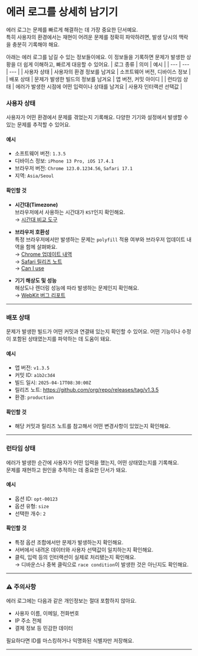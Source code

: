 # 에러 로그를 상세히 남기기

에러 로그는 문제를 빠르게 해결하는 데 가장 중요한 단서예요.  
특히 사용자의 환경에서는 재현이 어려운 문제를 정확히 파악하려면, 발생 당시의 맥락을 충분히 기록해야 해요.

아래는 에러 로그를 남길 수 있는 정보들이에요. 이 정보들을 기록하면 문제가 발생한 상황을 더 쉽게 이해하고, 빠르게 대응할 수 있어요.
| 로그 종류 | 의미 | 예시 |
| --- | --- | --- |
| 사용자 상태 | 사용자의 환경 정보를 남겨요 | 소프트웨어 버전, 디바이스 정보 |
| 배포 상태 | 문제가 발생한 빌드의 정보를 남겨요 | 앱 버전, 커밋 아이디 |
| 런타임 상태 | 에러가 발생한 시점에 어떤 입력이나 상태를 남겨요 | 사용자 인터랙션 선택값 |


### 사용자 상태

사용자가 어떤 환경에서 문제를 겪었는지 기록해요. 다양한 기기와 설정에서 발생할 수 있는 문제를 추적할 수 있어요.

#### 예시

- 소프트웨어 버전: `1.3.5`
- 디바이스 정보: `iPhone 13 Pro, iOS 17.4.1`
- 브라우저 버전: `Chrome 123.0.1234.56`, `Safari 17.1`
- 지역: `Asia/Seoul`

#### 확인할 것

- **시간대(Timezone)**  
  브라우저에서 사용하는 시간대가 `KST`인지 확인해요.  
  → [시간대 비교 도구](https://www.timeanddate.com/worldclock/converter.html?iso=20250418T180000&p1=235&p2=250)

- **브라우저 호환성**  
  특정 브라우저에서만 발생하는 문제는 `polyfill` 적용 여부와 브라우저 업데이트 내역을 함께 살펴봐요.  
  → [Chrome 업데이트 내역](https://chromereleases.googleblog.com/)  
  → [Safari 릴리즈 노트](https://developer.apple.com/documentation/safari-release-notes/)  
  → [Can I use](https://caniuse.com/)

- **기기 해상도 및 성능**  
  해상도나 렌더링 성능에 따라 발생하는 문제인지 확인해요.  
  → [WebKit 버그 리포트](https://bugs.webkit.org/)

---

### 배포 상태

문제가 발생한 빌드가 어떤 커밋과 연결돼 있는지 확인할 수 있어요. 어떤 기능이나 수정이 포함된 상태였는지를 파악하는 데 도움이 돼요.

#### 예시

- 앱 버전: `v1.3.5`
- 커밋 ID: `a1b2c3d4`
- 빌드 일시: `2025-04-17T08:30:00Z`
- 릴리즈 노트: https://github.com/org/repo/releases/tag/v1.3.5
- 환경: `production`

#### 확인할 것

- 해당 커밋과 릴리즈 노트를 참고해서 어떤 변경사항이 있었는지 확인해요.

---

### 런타임 상태

에러가 발생한 순간에 사용자가 어떤 입력을 했는지, 어떤 상태였는지를 기록해요.  
문제를 재현하고 원인을 추적하는 데 중요한 단서가 돼요.

#### 예시

- 옵션 ID: `opt-00123`
- 옵션 유형: `size`
- 선택한 개수: `2`

#### 확인할 것

- 특정 옵션 조합에서만 문제가 발생하는지 확인해요.
- 서버에서 내려온 데이터와 사용자 선택값이 일치하는지 확인해요.
- 클릭, 입력 등의 인터랙션이 실제로 처리됐는지 확인해요.  
  → 디바운스나 중복 클릭으로 `race condition`이 발생한 것은 아닌지도 확인해요.

---

### ⚠️ 주의사항

에러 로그에는 다음과 같은 개인정보는 절대 포함하지 않아요.

- 사용자 이름, 이메일, 전화번호
- IP 주소 전체
- 결제 정보 등 민감한 데이터

필요하다면 ID를 마스킹하거나 익명화된 식별자만 저장해요.

---